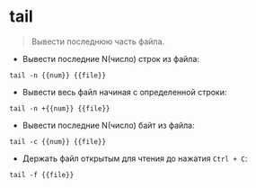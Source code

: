 # tail

> Вывести последнюю часть файла.

- Вывести последние N(число) строк из файла:

`tail -n {{num}} {{file}}`

- Вывести весь файл начиная с определенной строки:

`tail -n +{{num}} {{file}}`

- Вывести последние N(число) байт из файла:

`tail -c {{num}} {{file}}`

- Держать файл открытым для чтения до нажатия `Ctrl + C`:

`tail -f {{file}}`
